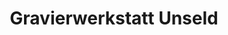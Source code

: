 ---
title: "Gravierwerkstatt Unseld"
url: /leutkirch-im-allgaeu/gravierwerkstatt-unseld/
shop: Allgemein
---